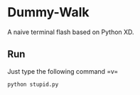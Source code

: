 # Dummy-Walk

A naive terminal flash based on Python XD.

## Run
Just type the following command =v=
```Bash
python stupid.py
```

